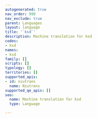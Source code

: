```yaml
---
autogenerated: true
nav_order: 999
nav_exclude: true
parent: Languages
layout: language
title: '`ksd`'
description: Machine translation for ksd
codes:
- ksd
names:
- ksd
family: []
scripts: []
typology: []
territories: []
supported_apis:
- id: niutrans
  name: Niutrans
supported_qe_apis: []
seo:
  name: Machine translation for ksd
  type: Language

---
```


